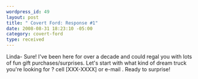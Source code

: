 ```yaml
--- 
wordpress_id: 49
layout: post
title: " Covert Ford: Response #1"
date: 2008-08-31 18:23:10 -05:00
category: covert-ford
type: received
---
```

Linda- Sure! I've been here for over a decade and could regal you with lots of fun gift purchases/surprises. Let's start with what kind of dream truck you're looking for ? cell [XXX-XXXX] or e-mail . Ready to surprise! 



